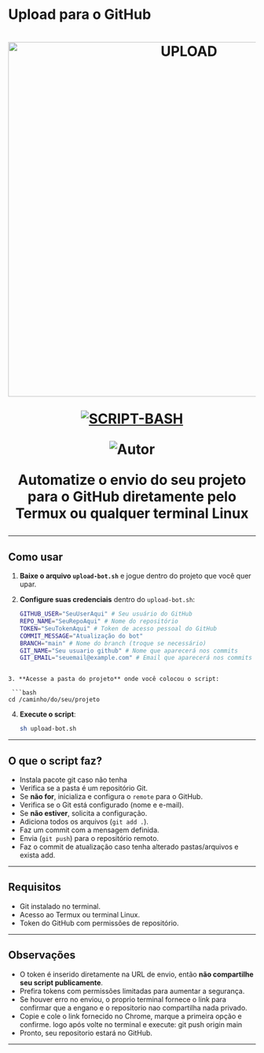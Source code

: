 # Upload para o GitHub

<h1 align="center">
<p>
<img src= "https://files.catbox.moe/jijqo6.jpg" alt="UPLOAD" width="720">
</p>

<p align="center">
<a href="#"><img title="SCRIPT-BASH" src="https://img.shields.io/badge/SCRIPT•BASH-blue?&style=for-the-badge"></a>
</p>

<p align="center">
<img title="Autor" src="https://img.shields.io/badge/Autor-@euyato-orange.svg?style=for-the-badge&logo=github"></a>

Automatize o envio do seu projeto para o GitHub diretamente pelo Termux ou qualquer terminal Linux

---

## Como usar

1. **Baixe o arquivo `upload-bot.sh`** e jogue dentro do projeto que você quer upar.

2. **Configure suas credenciais** dentro do `upload-bot.sh`:
   
   ```sh
   GITHUB_USER="SeuUserAqui" # Seu usuário do GitHub
   REPO_NAME="SeuRepoAqui" # Nome do repositório
   TOKEN="SeuTokenAqui" # Token de acesso pessoal do GitHub
   COMMIT_MESSAGE="Atualização do bot"
   BRANCH="main" # Nome do branch (troque se necessário)
   GIT_NAME="Seu usuario github" # Nome que aparecerá nos commits
   GIT_EMAIL="seuemail@example.com" # Email que aparecerá nos commits
  ```

3. **Acesse a pasta do projeto** onde você colocou o script:

   ```bash
cd /caminho/do/seu/projeto
   ```

4. **Execute o script**:
   
   ```bash
   sh upload-bot.sh
   ```
---

## O que o script faz?

- Instala pacote git caso não tenha
- Verifica se a pasta é um repositório Git.
- Se **não for**, inicializa e configura o `remote` para o GitHub.
- Verifica se o Git está configurado (nome e e-mail).
- Se **não estiver**, solicita a configuração.
- Adiciona todos os arquivos (`git add .`).
- Faz um commit com a mensagem definida.
- Envia (`git push`) para o repositório remoto.
- Faz o commit de atualização caso tenha alterado pastas/arquivos e exista add.

---

## Requisitos

- Git instalado no terminal.
- Acesso ao Termux ou terminal Linux.
- Token do GitHub com permissões de repositório.

---

## Observações

- O token é inserido diretamente na URL de envio, então **não compartilhe seu script publicamente**.
- Prefira tokens com permissões limitadas para aumentar a segurança.
- Se houver erro no enviou, o proprio terminal fornece o link para confirmar que a engano e o repositorio nao compartilha nada privado.
- Copie e cole o link fornecido no Chrome, marque a primeira opção e confirme. logo após volte no terminal e execute: git push origin main
- Pronto, seu repositorio estará no GitHub.

---
